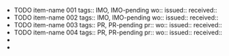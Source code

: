 - TODO item-name 001
  tags:: IMO, IMO-pending
  wo::
  issued::
  received::
- TODO item-name 002
  tags:: IMO, IMO-pending
  wo::
  issued::
  received::
- TODO item-name 003
  tags:: PR, PR-pending
  pr:: 
  wo:: 
  issued:: 
  received::
- TODO item-name 004
  tags:: PR, PR-pending
  pr:: 
  wo:: 
  issued:: 
  received::
-
-